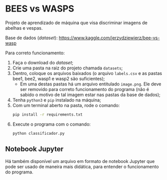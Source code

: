 # BEES vs WASPS

Projeto de aprendizado de máquina que visa discriminar imagens de abelhas e vespas.

Base de dados (*dataset*): https://www.kaggle.com/jerzydziewierz/bee-vs-wasp

Para correto funcionamento:

1. Faça o download do *dataset*;
2. Crie uma pasta na raiz do projeto chamada `datasets`;
3. Dentro, coloque os arquivos baixados (o arquivo `labels.csv` e as pastas bee1, bee2, wasp1 e wasp2 são suficientes);
    - Em uma destas pastas há um arquivo entitulado `image.png`. Ele deve ser removido para correto funcionamento do programa (não é sabido o motivo de tal imagem estar nas pastas da base de dados);
4. Tenha `python3` e `pip` instalado na máquina;
5. Com um terminal aberto na pasta, rode o comando:
    ```bash
    pip install -r requirements.txt
    ```
6. Execute o programa com o comando:
    ```bash
    python classificador.py
    ```

## Notebook Jupyter

Há também disponível um arquivo em formato de notebook Jupyter que pode ser usado de maneira mais didática, para entender o funcionamento do programa.
